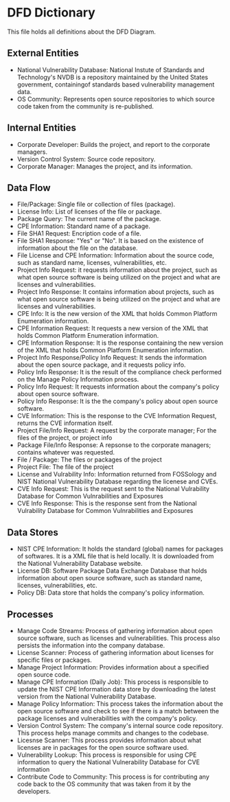 # DFD Dictionary 

This file holds all definitions about the DFD Diagram.

## External Entities
* National Vulnerability Database: National Instute of Standards and Technology's NVDB is a repository maintained by the United States government, containingof standards based vulnerability management data.
* OS Community: Represents open source repositories to which source code taken from the community is re-published.

## Internal Entities
* Corporate Developer: Builds the project, and report to the corporate managers.
* Version Control System: Source code repository.
* Corporate Manager: Manages the project, and its information.  

## Data Flow
* File/Package: Single file or collection of files (package).
* License Info: List of licenses of the file or package.
* Package Query: The current name of the package.
* CPE Information: Standard name of a package.
* File SHA1 Request: Encription code of a file.
* File SHA1 Response: "Yes" or "No". It is based on the existence of information about the file on the database.
* File License and CPE Information: Information about the source code, such as standard name, licenses, vulnerabilities, etc.
* Project Info Request: it requests information about the project, such as what open source software is being utilized on the project and what are licenses and vulnerabilities.
* Project Info Response: It contains information about projects, such as what open source software is being utilized on the project and what are licenses and vulnerabilities.
* CPE Info: It is the new version of the XML that holds Common Platform Enumeration information.
* CPE Information Request: It requests a new version of the XML that holds Common Platform Enumeration information.
* CPE Information Response: It is the response containing the new version of the XML that holds Common Platform Enumeration information.
* Project Info Response/Policy Info Request: It sends the information about the open source package, and it requests policy info.
* Policy Info Response: It is the result of the compliance check performed on the Manage Policy Information process.
* Policy Info Request: It requests information about the company's policy about open source software.
* Policy Info Response: It is the the company's policy about open source software.
* CVE Information: This is the response to the CVE Information Request, returns the CVE information itself.
* Project File/Info Request: A request by the corporate manager; For the files of the project, or project info
* Package File/Info Response: A repsonse to the corporate managers; contains whatever was requested.
* File / Package: The files or packages of the project
* Project File: The file of the project
* License and Vulrability Info: Information returned from FOSSology and NIST National Vulnerability Database regarding the licenese and CVEs.
* CVE Info Request: This is the request sent to the National Vulrability Database for Common Vulnrabilities and Exposures
* CVE Info Response: This is the response sent from the National Vulrability Database for Common Vulnrabilities and Exposures

## Data Stores
* NIST CPE Information: It holds the standard (global) names for packages of softwares. It is a XML file that is held locally. It is downloaded from the National Vulnerability Database website.
* License DB: Software Package Data Exchange Database that holds information about open source software, such as standard name, licenses, vulnerabilities, etc.
* Policy DB: Data store that holds the company's policy information.

## Processes
* Manage Code Streams: Process of gathering information about open source software, such as licenses and vulnerabilities. This process also persists the information into the company database.
* License Scanner: Process of gathering information about licenses for specific files or packages.
* Manage Project Information: Provides information about a specified open source code. 
* Manage CPE Information (Daily Job): This process is responsible to update the NIST CPE Information data store by downloading the latest version from the National Vulnerability Database.
* Manage Policy Information: This process takes the information about the open source software and check to see if there is a match between the package licenses and vulnerabilities with the company's policy.
* Version Control System: The company's internal source code repository. This process helps manage commits and changes to the codebase.
* Licesnse Scanner: This process provides information about what licenses are in packages for the open source software used.
* Vulnerability Lookup: This process is responsible for using CPE information to query the National Vulnerability Database for CVE information
* Contribute Code to Community: This process is for contributing any code back to the OS community that was taken from it by the developers.
